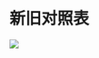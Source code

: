 # 新旧对照表

![](https://www.nta.go.jp/tmp/4fd15501-e987-4877-8f91-ba6b6d1eb268/images/d3e77d65b21b66f71261b5b7b00d6ecd12d71588229bd986fb3c752bfa783983.jpg)